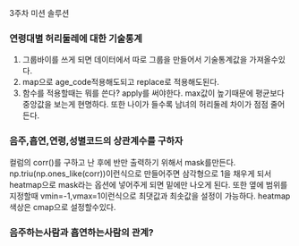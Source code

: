 
3주차 미션 솔루션
### 연령대별 허리둘레에 대한 기술통계
1.  그룹바이를 쓰게 되면 데이터에서 따로 그룹을 만들어서 기술통계값을 가져올수있다.
2.  map으로 age_code적용해도되고 replace로 적용해도된다.
 3. 함수를 적용할때는 뭐를 쓴다? apply를 써야한다.
max값이 높기때문에 평균보다 중앙값을 보는게 현명하다.
또한 나이가 들수록 남녀의 허리둘레 차이가 점점 줄어든다.
### 음주,흡연,연령,성별코드의 상관계수를 구하자
컬럼의 corr()를 구하고 난 후에 
반만 출력하기 위해서 mask를만든다. 
np.triu(np.ones_like(corr))이런식으로 만들어주면 삼각형으로 1을 채우게 되서 heatmap으로 mask라는 옵션에 넣어주게 되면 밑에만 나오게 된다.
또한 옆에 범위를 지정할때 vmin=-1,vmax=1이런식으로 최댓값과 최솟값을 설정이 가능하다.
heatmap색상은 cmap으로 설정할수있다.

### 음주하는사람과 흡연하는사람의 관계?
